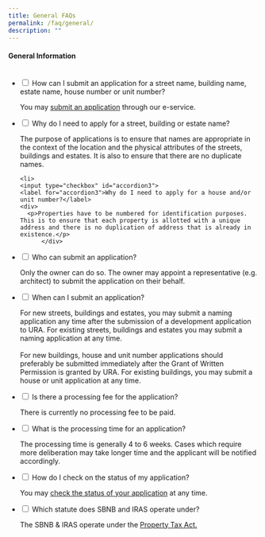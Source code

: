 ```yaml
---
title: General FAQs
permalink: /faq/general/
description: ""
---
```

<h4>General Information</h4>

<ul class="jekyllcodex_accordion">
  <li>
    <input type="checkbox" id="accordion1">
    <label for="accordion1">How can I submit an application for a street name, building name, estate name, house number or unit number?</label>
    <div>
      <p>You may <a href = "https://digitalservice.ura.gov.sg/sbnb/">submit an application</a> through our e-service.</p>
          </div>
  </li>
	
<li>
    <input type="checkbox" id="accordion2">
    <label for="accordion2">Why do I need to apply for a street, building or estate name?</label>
    <div>
      <p>The purpose of applications is to ensure that names are appropriate in the context of the location and the physical attributes of the streets, buildings and estates. It is also to ensure that there are no duplicate names.</p>
          </div>
</li>
	
	<li>
    <input type="checkbox" id="accordion3">
    <label for="accordion3">Why do I need to apply for a house and/or unit number?</label>
    <div>
      <p>Properties have to be numbered for identification purposes. This is to ensure that each property is allotted with a unique address and there is no duplication of address that is already in existence.</p>
          </div>
</li>
	
<li>
    <input type="checkbox" id="accordion4">
    <label for="accordion4">Who can submit an application?</label>
    <div>
      <p>Only the owner can do so. The owner may appoint a representative (e.g. architect) to submit the application on their behalf.</p>
          </div>
</li>
	
<li>
    <input type="checkbox" id="accordion5">
    <label for="accordion5">When can I submit an application?</label>
    <div>
      <p>For new streets, buildings and estates, you may submit a naming application any time after the submission of a development application to URA. For existing streets, buildings and estates you may submit a naming application at any time.<br><br>			
			For new buildings, house and unit number applications should preferably be submitted immediately after the Grant of Written Permission is granted by URA. For existing buildings, you may submit a house or unit application at any time.</p></div>
</li>
	
<li>
    <input type="checkbox" id="accordion6">
    <label for="accordion6">Is there a processing fee for the application?</label>
    <div>
      <p>There is currently no processing fee to be paid.</p>
          </div>
</li>
	
<li>
    <input type="checkbox" id="accordion7">
    <label for="accordion7">What is the processing time for an application?</label>
    <div>
      <p>The processing time is generally 4 to 6 weeks. Cases which require more deliberation may take longer time and the applicant will be notified accordingly.</p>
          </div>
</li>
	
<li>
    <input type="checkbox" id="accordion8">
    <label for="accordion8">How do I check on the status of my application?</label>
    <div>
      <p>You may <a href = "https://digitalservice.ura.gov.sg/sbnb/checkApplication">check the status of your application</a> at any time.</p>
          </div>
</li>
	
<li>
    <input type="checkbox" id="accordion9">
    <label for="accordion9">Which statute does SBNB and IRAS operate under?</label>
    <div>
      <p>The SBNB & IRAS operate under the <a href = "https://sso.agc.gov.sg/Act/PTA1960">Property Tax Act.</a></p></div></li></ul>